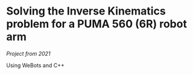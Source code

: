 # Solving the Inverse Kinematics problem for a PUMA 560 (6R) robot arm
*Project from 2021*

Using WeBots and C++
